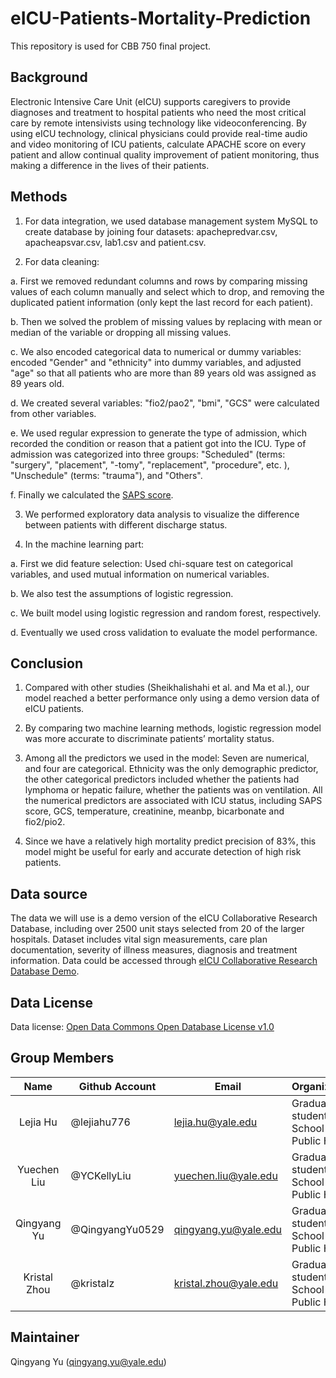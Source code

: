 # eICU-Patients-Mortality-Prediction

This repository is used for CBB 750 final project.

## Background

Electronic Intensive Care Unit (eICU) supports caregivers to provide diagnoses and treatment to hospital patients who need the most critical care by remote intensivists using technology like videoconferencing. By using eICU technology, clinical physicians could provide real-time audio and video monitoring of ICU patients, calculate APACHE score on every patient and allow continual quality improvement of patient monitoring, thus making a difference in the lives of their patients. 


## Methods

1) For data integration, we used database management system MySQL to create database by joining four datasets: apachepredvar.csv, apacheapsvar.csv, lab1.csv and patient.csv.

2) For data cleaning:

a. First we removed redundant columns and rows by comparing missing values of each column manually and select which to drop, and removing the duplicated patient information (only kept the last record for each patient). 

b. Then we solved the problem of missing values by replacing with mean or median of the variable or dropping all missing values. 

c. We also encoded categorical data to numerical or dummy variables: encoded "Gender" and "ethnicity" into dummy variables, and adjusted "age" so that all patients who are more than 89 years old was assigned as 89 years old. 

d. We created several variables: "fio2/pao2", "bmi", "GCS" were calculated from other variables.

e. We used regular expression to generate the type of admission, which recorded the condition or reason that a patient got into the ICU. Type of admission was categorized into three groups: "Scheduled" (terms: "surgery", "placement", "-tomy", "replacement", "procedure", etc. ), "Unschedule" (terms: "trauma"), and "Others".

f. Finally we calculated the [SAPS score](https://www.mdcalc.com/simplified-acute-physiology-score-saps-ii).

3) We performed exploratory data analysis to visualize the difference between patients with different discharge status.

4) In the machine learning part:

a. First we did feature selection: Used chi-square test on categorical variables, and used mutual information on numerical variables.

b. We also test the assumptions of logistic regression.

c. We built model using logistic regression and random forest, respectively.

d. Eventually we used cross validation to evaluate the model performance. 

## Conclusion

1) Compared with other studies (Sheikhalishahi et al. and Ma et al.), our model reached a better performance only using a demo version data of eICU patients.

2) By comparing two machine learning methods, logistic regression model was more accurate to discriminate patients’ mortality status.

3) Among all the predictors we used in the model: Seven are numerical, and four are categorical. Ethnicity was the only demographic predictor, the other categorical predictors included whether the patients had lymphoma or hepatic failure, whether the patients was on ventilation. All the numerical predictors are associated with ICU status, including SAPS score, GCS, temperature, creatinine, meanbp, bicarbonate and fio2/pio2.

4) Since we have a relatively high mortality predict precision of 83%, this model might be useful for early and accurate detection of high risk patients.


## Data source

The data we will use is a demo version of the eICU Collaborative Research Database, including over 2500 unit stays selected from 20 of the larger hospitals. Dataset includes vital sign measurements, care plan documentation, severity of illness measures, diagnosis and treatment information.
Data could be accessed through [eICU Collaborative Research Database Demo](https://physionet.org/content/eicu-crd-demo/2.0.1/).


## Data License

Data license: [Open Data Commons Open Database License v1.0](https://physionet.org/content/eicu-crd-demo/view-license/2.0.1/)


## Group Members

| Name         | Github Account  | Email                 | Organization                                                 |
| :----------: | ----------------|-----------------------| ------------------------------------------------------------ |
| Lejia Hu     | @lejiahu776     | lejia.hu@yale.edu     | Graduate student, Yale School of Public Health               |
| Yuechen Liu  | @YCKellyLiu     | yuechen.liu@yale.edu  | Graduate student, Yale School of Public Health               |
| Qingyang Yu  | @QingyangYu0529 | qingyang.yu@yale.edu  | Graduate student, Yale School of Public Health               |
| Kristal Zhou | @kristalz       | kristal.zhou@yale.edu | Graduate student, Yale School of Public Health               |

## Maintainer

Qingyang Yu (qingyang.yu@yale.edu)
